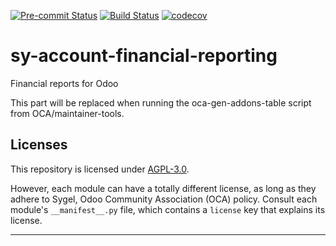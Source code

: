 
<!-- /!\ Non OCA Context : Set here the badge of your runbot / runboat instance. -->
[![Pre-commit Status](https://github.com/sygel-technology/sy-account-financial-reporting/actions/workflows/pre-commit.yml/badge.svg?branch=13.0)](https://github.com/sygel-technology/sy-account-financial-reporting/actions/workflows/pre-commit.yml?query=branch%3A13.0)
[![Build Status](https://github.com/sygel-technology/sy-account-financial-reporting/actions/workflows/test.yml/badge.svg?branch=13.0)](https://github.com/sygel-technology/sy-account-financial-reporting/actions/workflows/test.yml?query=branch%3A13.0)
[![codecov](https://codecov.io/gh/sygel-technology/sy-account-financial-reporting/branch/13.0/graph/badge.svg)](https://codecov.io/gh/sygel-technology/sy-account-financial-reporting)
<!-- /!\ Non OCA Context : Set here the badge of your translation instance. -->

<!-- /!\ do not modify above this line -->

# sy-account-financial-reporting

Financial reports for Odoo

<!-- /!\ do not modify below this line -->

<!-- prettier-ignore-start -->

[//]: # (addons)

This part will be replaced when running the oca-gen-addons-table script from OCA/maintainer-tools.

[//]: # (end addons)

<!-- prettier-ignore-end -->

## Licenses

This repository is licensed under [AGPL-3.0](LICENSE).

However, each module can have a totally different license, as long as they adhere to Sygel, Odoo Community Association (OCA)
policy. Consult each module's `__manifest__.py` file, which contains a `license` key
that explains its license.

----
<!-- /!\ Non OCA Context : Set here the full description of your organization. -->
